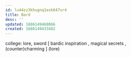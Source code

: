 ```yaml
---
id: lu44zz3khugnq1exk647xr4
title: Bard
desc: ''
updated: 1686149460866
created: 1686149433482
---
```


college: lore, sword
    [ bardic inspiration
    , magical secrets
    , (counter)charming
    ] \(lore)